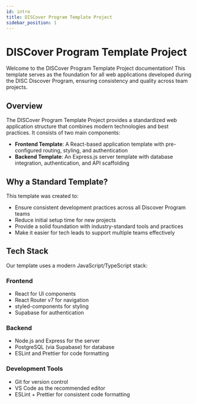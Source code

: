 ```yaml
---
id: intro
title: DISCover Program Template Project
sidebar_position: 1
---
```


# DISCover Program Template Project

Welcome to the DISCover Program Template Project documentation! This template serves as the foundation for all web applications developed during the DISC Discover Program, ensuring consistency and quality across team projects.

## Overview

The DISCover Program Template Project provides a standardized web application structure that combines modern technologies and best practices. It consists of two main components:

- **Frontend Template**: A React-based application template with pre-configured routing, styling, and authentication
- **Backend Template**: An Express.js server template with database integration, authentication, and API scaffolding

## Why a Standard Template?

This template was created to:

- Ensure consistent development practices across all Discover Program teams
- Reduce initial setup time for new projects
- Provide a solid foundation with industry-standard tools and practices
- Make it easier for tech leads to support multiple teams effectively

## Tech Stack

Our template uses a modern JavaScript/TypeScript stack:

### Frontend

- React for UI components
- React Router v7 for navigation
- styled-components for styling
- Supabase for authentication

### Backend

- Node.js and Express for the server
- PostgreSQL (via Supabase) for database
- ESLint and Prettier for code formatting

### Development Tools

- Git for version control
- VS Code as the recommended editor
- ESLint + Prettier for consistent code formatting
